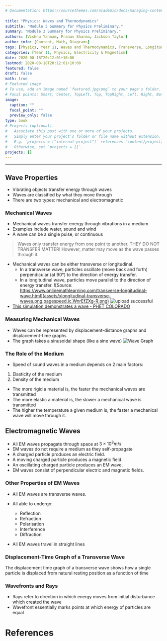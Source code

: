 ```yaml
---
# Documentation: https://sourcethemes.com/academic/docs/managing-content/

title: "Physics: Waves and Thermodynamics"
subtitle: "Module 3 Summary for Physics Preliminary."
summary: "Module 3 Summary for Physics Preliminary."
authors: [Vishnu Yannam, Pranav Sharma, Jackson Taylor]
author_info: [Content, Math, Diagrams]
tags: [Physics, Year 11, Waves and Thermodynamics, Transverse, Longitudinal, Diffraction, Refraction, Critical Angle]
categories: [Year 11, Physics, Electricity & Magnetism]
date: 2020-08-18T20:12:01+10:00
lastmod: 2020-08-18T20:12:01+10:00
featured: false
draft: false
math: true
# Featured image
# To use, add an image named `featured.jpg/png` to your page's folder.
# Focal points: Smart, Center, TopLeft, Top, TopRight, Left, Right, BottomLeft, Bottom, BottomRight.
image:
  caption: ""
  focal_point: ""
  preview_only: false
type: book
# Projects (optional).
#   Associate this post with one or more of your projects.
#   Simply enter your project's folder or file name without extension.
#   E.g. `projects = ["internal-project"]` references `content/project/deep-learning/index.md`.
#   Otherwise, set `projects = []`.
projects: []
---
```

<!-- Start content below this line. If you need help, go to https://schoolnotes.xyz/docs/posts/ -->


---
## Wave Properties

- Vibrating objects transfer energy through waves
- Waves are classified by what they move through
- There are two types: mechanical and electromagnetic

### Mechanical Waves

- Mechanical waves transfer energy through vibrations in a medium
- Examples include water, sound and wind
- A wave can be a single pulse, or continuous

> Waves only transfer energy from one point to another. THEY DO NOT TRANSFER MATTER!
> However, matter may move as the wave passes through it.

- Mechanical waves can be either transverse or longitudinal.
  - In a transverse wave, particles oscillate (move back and forth) perpendicular (at 90°) to the direction of energy transfer.
  - In a longitudinal wave, particles move parallel to the direction of energy transfer.
    ![Source: https://www.onlinemathlearning.com/transverse-longitudinal-wave.html](assets/xlongitudinal-transverse-waves.png.pagespeed.ic.WnrEfZXg-R.png)
    ![upload successful](images/image1.png)
- [This simulation demonstrates a wave - PHET COLORADO](https://phet.colorado.edu/sims/html/wave-on-a-string/latest/wave-on-a-string_en.html)

### Measuring Mechanical Waves

- Waves can be represented by displacement-distance graphs and displacement-time graphs.
- The graph takes a sinusoidal shape (like a sine wave)
  ![Wave Graph](/images/waves-graph-1.jpg)

### The Role of the Medium 

- Speed of sound waves in a medium depends on 2 main factors: 

1. Elasticity of the medium 
2. Density of the medium 

- The more rigid a material is, the faster the mechanical waves are transmitted 
- The more elastic a material is, the slower a mechanical wave is transmitted
- The higher the temperature a given medium is, the faster a mechanical wave will move through it.

## Electromagnetic Waves

- All EM waves propagate through space at $3\times10^{8}m/s$ 
- EM waves do not require a medium as they self-propagate
- A charged particle produces an electric field. 
- A moving charged particle produces a magnetic field. 
- An oscillating charged particle produces an EM wave. 
- EM waves consist of perpendicular electric and magnetic fields.

### Other Properties of EM Waves

- All EM waves are transverse waves. 

- All able to undergo: 
  - Reflection
  - Refraction
  - Polarisation
  - Interference 
  - Diffraction 
- All EM waves travel in straight lines

### Displacement-Time Graph of a Transverse Wave

The displacement time graph of a transverse wave shows how a single particle is displaced from natural resting position as a function of time

### Wavefronts and Rays

- Rays refer to direction in which energy moves from initial disturbance which created the wave
- Wavefront essentially marks points at which energy of particles are equal

# References

<!-- Footnotes and references go below this line -->